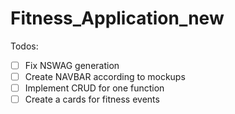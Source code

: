 # Fitness_Application_new
Todos:
- [ ] Fix NSWAG generation
- [ ] Create NAVBAR according to mockups
- [ ] Implement CRUD for one function
- [ ] Create a cards for fitness events
